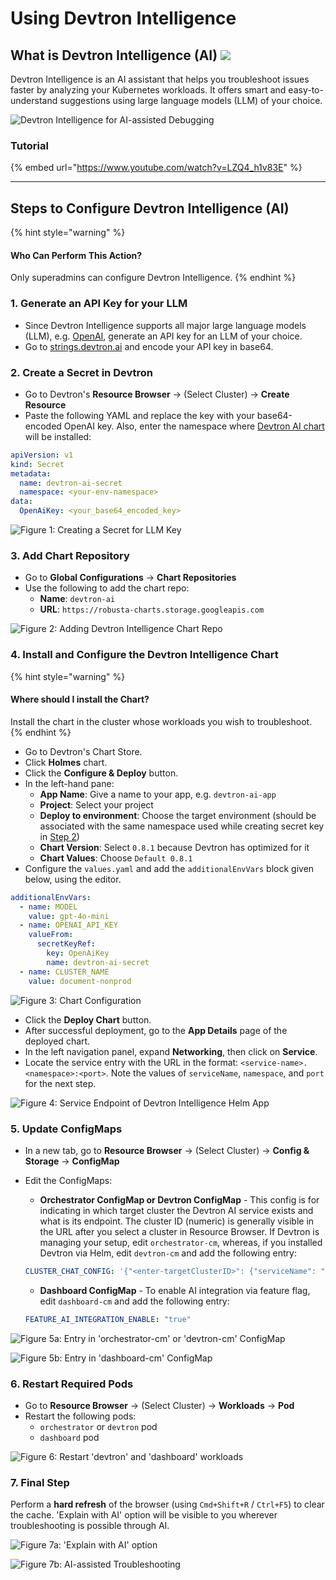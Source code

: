 # Using Devtron Intelligence

## What is Devtron Intelligence (AI) [![](https://devtron-public-asset.s3.us-east-2.amazonaws.com/images/elements/EnterpriseTag.svg)](https://devtron.ai/pricing)

Devtron Intelligence is an AI assistant that helps you troubleshoot issues faster by analyzing your Kubernetes workloads. It offers smart and easy-to-understand suggestions using large language models (LLM) of your choice.

![Devtron Intelligence for AI-assisted Debugging](https://devtron-public-asset.s3.us-east-2.amazonaws.com/images/kubernetes-resource-browser/devtron-intelligence/devtron-ai-assist.gif)

### Tutorial

{% embed url="https://www.youtube.com/watch?v=LZQ4_h1v83E" %}

***

## Steps to Configure Devtron Intelligence (AI)

{% hint style="warning" %}
#### Who Can Perform This Action?

Only superadmins can configure Devtron Intelligence.
{% endhint %}

### 1. Generate an API Key for your LLM

* Since Devtron Intelligence supports all major large language models (LLM), e.g. [OpenAI](https://platform.openai.com/account/api-keys), generate an API key for an LLM of your choice.
* Go to [strings.devtron.ai](https://strings.devtron.ai/) and encode your API key in base64.

### 2. Create a Secret in Devtron

* Go to Devtron's **Resource Browser** → (Select Cluster) → **Create Resource**
* Paste the following YAML and replace the key with your base64-encoded OpenAI key. Also, enter the namespace where [Devtron AI chart](broken-reference) will be installed:

```yaml
apiVersion: v1
kind: Secret
metadata:
  name: devtron-ai-secret
  namespace: <your-env-namespace>
data:
  OpenAiKey: <your_base64_encoded_key>
```

![Figure 1: Creating a Secret for LLM Key](https://devtron-public-asset.s3.us-east-2.amazonaws.com/images/kubernetes-resource-browser/devtron-intelligence/create-ai-secret-v2.jpg)

### 3. Add Chart Repository

* Go to **Global Configurations** → **Chart Repositories**
* Use the following to add the chart repo:
  * **Name**: `devtron-ai`
  * **URL**: `https://robusta-charts.storage.googleapis.com`

![Figure 2: Adding Devtron Intelligence Chart Repo](https://devtron-public-asset.s3.us-east-2.amazonaws.com/images/kubernetes-resource-browser/devtron-intelligence/add-devtronai-repo.jpg)

### 4. Install and Configure the Devtron Intelligence Chart

{% hint style="warning" %}
#### Where should I install the Chart?

Install the chart in the cluster whose workloads you wish to troubleshoot.
{% endhint %}

* Go to Devtron's Chart Store.
* Click **Holmes** chart.
* Click the **Configure & Deploy** button.
* In the left-hand pane:
  * **App Name**: Give a name to your app, e.g. `devtron-ai-app`
  * **Project**: Select your project
  * **Deploy to environment**: Choose the target environment (should be associated with the same namespace used while creating secret key in [Step 2](broken-reference))
  * **Chart Version**: Select `0.8.1` because Devtron has optimized for it
  * **Chart Values**: Choose `Default 0.8.1`
* Configure the `values.yaml` and add the `additionalEnvVars` block given below, using the editor.

```yaml
additionalEnvVars:
  - name: MODEL
    value: gpt-4o-mini
  - name: OPENAI_API_KEY
    valueFrom: 
      secretKeyRef:
        key: OpenAiKey
        name: devtron-ai-secret
  - name: CLUSTER_NAME
    value: document-nonprod
```

![Figure 3: Chart Configuration](https://devtron-public-asset.s3.us-east-2.amazonaws.com/images/kubernetes-resource-browser/devtron-intelligence/chart-config-v2.jpg)

* Click the **Deploy Chart** button.
* After successful deployment, go to the **App Details** page of the deployed chart.
* In the left navigation panel, expand **Networking**, then click on **Service**.
* Locate the service entry with the URL in the format: `<service-name>.<namespace>:<port>`. Note the values of `serviceName`, `namespace`, and `port` for the next step.

![Figure 4: Service Endpoint of Devtron Intelligence Helm App](https://devtron-public-asset.s3.us-east-2.amazonaws.com/images/kubernetes-resource-browser/devtron-intelligence/service-endpoint-v2.jpg)

### 5. Update ConfigMaps

* In a new tab, go to **Resource Browser** → (Select Cluster) → **Config & Storage** → **ConfigMap**
*   Edit the ConfigMaps:

    * **Orchestrator ConfigMap or Devtron ConfigMap** - This config is for indicating in which target cluster the Devtron AI service exists and what is its endpoint. The cluster ID (numeric) is generally visible in the URL after you select a cluster in Resource Browser. If Devtron is managing your setup, edit `orchestrator-cm`, whereas, if you installed Devtron via Helm, edit `devtron-cm` and add the following entry:

    ```yaml
    CLUSTER_CHAT_CONFIG: '{"<enter-targetClusterID>": {"serviceName": " ", "namespace": " ", "port": " "}}'
    ```

    * **Dashboard ConfigMap** - To enable AI integration via feature flag, edit `dashboard-cm` and add the following entry:

    ```yaml
    FEATURE_AI_INTEGRATION_ENABLE: "true"
    ```

![Figure 5a: Entry in 'orchestrator-cm' or 'devtron-cm' ConfigMap](https://devtron-public-asset.s3.us-east-2.amazonaws.com/images/kubernetes-resource-browser/devtron-intelligence/devtron-cm-v2.jpg)

![Figure 5b: Entry in 'dashboard-cm' ConfigMap](https://devtron-public-asset.s3.us-east-2.amazonaws.com/images/kubernetes-resource-browser/devtron-intelligence/dashboard-cm.jpg)

### 6. Restart Required Pods

* Go to **Resource Browser** → (Select Cluster) → **Workloads** → **Pod**
* Restart the following pods:
  * `orchestrator` or `devtron` pod
  * `dashboard` pod

![Figure 6: Restart 'devtron' and 'dashboard' workloads](https://devtron-public-asset.s3.us-east-2.amazonaws.com/images/kubernetes-resource-browser/devtron-intelligence/bounce-pod.jpg)

### 7. Final Step

Perform a **hard refresh** of the browser (using `Cmd+Shift+R` / `Ctrl+F5`) to clear the cache. 'Explain with AI' option will be visible to you wherever troubleshooting is possible through AI.

![Figure 7a: 'Explain with AI' option](https://devtron-public-asset.s3.us-east-2.amazonaws.com/images/kubernetes-resource-browser/devtron-intelligence/explain-with-ai.jpg)

![Figure 7b: AI-assisted Troubleshooting](https://devtron-public-asset.s3.us-east-2.amazonaws.com/images/kubernetes-resource-browser/devtron-intelligence/ai-explanation.jpg)
